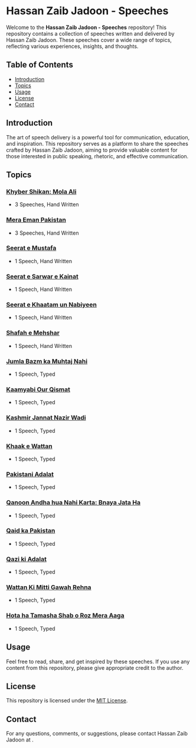 # Hassan Zaib Jadoon - Speeches

Welcome to the **Hassan Zaib Jadoon - Speeches** repository! This repository contains a collection of speeches written and delivered by Hassan Zaib Jadoon. These speeches cover a wide range of topics, reflecting various experiences, insights, and thoughts.

## Table of Contents

- [Introduction](#introduction)
- [Topics](#topics)
- [Usage](#usage)
- [License](#license)
- [Contact](#contact)

## Introduction

The art of speech delivery is a powerful tool for communication, education, and inspiration. This repository serves as a platform to share the speeches crafted by Hassan Zaib Jadoon, aiming to provide valuable content for those interested in public speaking, rhetoric, and effective communication.

## Topics

### [Khyber Shikan: Mola Ali](./Khyber_Shikan_Mola_Ali)
- 3 Speeches, Hand Written

### [Mera Eman Pakistan](./Mera_Eman_Pakistan)
- 3 Speeches, Hand Written

### [Seerat e Mustafa](./Seerat_e_Mustafa)
- 1 Speech, Hand Written

### [Seerat e Sarwar e Kainat](./Seerat_e_Sarwar_e_Kainat)
- 1 Speech, Hand Written

### [Seerat e Khaatam un Nabiyeen](./Seerat_e_Khaatam_un_Nabiyeen)
- 1 Speech, Hand Written

### [Shafah e Mehshar](./Shafah_e_Mehshar)
- 1 Speech, Hand Written

### [Jumla Bazm ka Muhtaj Nahi](./Jumla_Bazm_ka_Muhtaj_Nahi)
- 1 Speech, Typed

### [Kaamyabi Our Qismat](./Kaamyabi_Our_Qismat)
- 1 Speech, Typed

### [Kashmir Jannat Nazir Wadi](./Kashmir_Jannat_Nazir_Wadi)
- 1 Speech, Typed

### [Khaak e Wattan](./Khaak_e_Wattan)
- 1 Speech, Typed

### [Pakistani Adalat](./Pakistani_Adalat)
- 1 Speech, Typed

### [Qanoon Andha hua Nahi Karta: Bnaya Jata Ha](./Qanoon_Andha_hua_Nahi_Karta_Bnaya_Jata_Ha)
- 1 Speech, Typed

### [Qaid ka Pakistan](./Qaid_ka_Pakistan)
- 1 Speech, Typed

### [Qazi ki Adalat](./Qazi_ki_Adalat)
- 1 Speech, Typed

### [Wattan Ki Mitti Gawah Rehna](./Wattan_Ki_Mitti_Gawah_Rehna)
- 1 Speech, Typed

### [Hota ha Tamasha Shab o Roz Mera Aaga](./Hota_ha_Tamasha_Shab_o_Roz_Mera_Aaga)
- 1 Speech, Typed

## Usage
Feel free to read, share, and get inspired by these speeches. If you use any content from this repository, please give appropriate credit to the author.

## License

This repository is licensed under the [MIT License](LICENSE).

## Contact

For any questions, comments, or suggestions, please contact Hassan Zaib Jadoon at .
